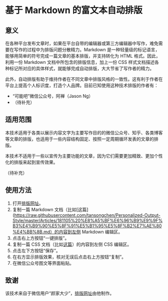 # 基于 Markdown 的富文本自动排版

## 意义

在各种平台发布文章时，如果在平台自带的编辑器或第三方编辑器中写作，难免需要在写作的过程中为排版问题分散精力。Markdown 是一种轻量级的标记语言，能够用简单的符号完成一篇文章的基本排版，并支持转化为 HTML 格式。因此，利用一份 Markdown 文档中所包含的排版信息，加上一份 CSS 样式文档描述各种标记所对应的具体样式，就能够完成自动排版，大大节省了写作者的精力。

此外，自动排版有助于维持作者在不同文章中排版风格的一致性。这有利于作者在平台上提高个人标识度，打造个人品牌。目前已知使用这种技术排版的作者有：

- “可能吧”微信公众号，阿禅（Jason Ng）
- （待补充）

## 适用范围

本技术适用于各类以展示内容文字为主要写作目的的微信公众号、知乎、各类博客等文章的排版，也适用于一些内容结构固定、按照一定周期循环发表的文章的排版。

本技术不适用于一些以宣传为主要功能的文章，因为它们需要更加精致、更加个性化的排版来起到宣传效果。

（待补充）

## 使用方法

1. 打开[排版网址](http://md.aclickall.com)。
2. 复制一篇 Markdown 文档（比如[这篇](https://raw.githubusercontent.com/tansongchen/Personalized-Output-Style/master/Articles/181105%20%E8%A5%BF%E6%96%B9%E9%9F%B3%E4%B9%90%E5%8F%91%E5%B1%95%E5%8F%B2%E7%AE%80%E4%BB%8B.md）的内容到左侧 Markdown 编辑区。
3. 点击右上方按钮“一键排版”。
4. 复制一篇 CSS 文档（比如[这篇](https://raw.githubusercontent.com/tansongchen/Personalized-Output-Style/master/CSS/PKU%E9%9F%B3%E5%88%9B%E7%A4%BE_%E4%B8%93%E9%A2%98%E6%96%87%E7%AB%A0.css)）的内容到左侧 CSS 编辑区。
5. 点击左下方按钮“保存”。
6. 在右方显示排版效果，核对无误后点击右上方按钮“复制”。
7. 在微信公众号图文等界面粘贴。

## 致谢

该技术来自于微信用户“颜家大少”，[排版网址](http://md.aclickall.com)由他制作。
